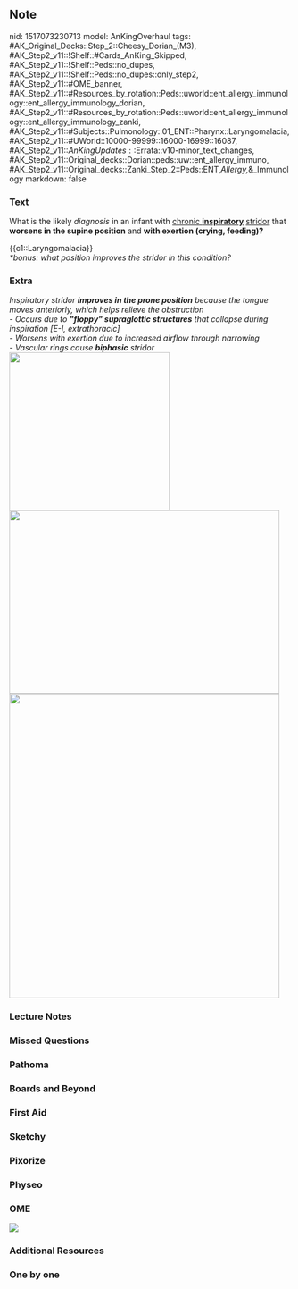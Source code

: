 ## Note
nid: 1517073230713
model: AnKingOverhaul
tags: #AK_Original_Decks::Step_2::Cheesy_Dorian_(M3), #AK_Step2_v11::!Shelf::#Cards_AnKing_Skipped, #AK_Step2_v11::!Shelf::Peds::no_dupes, #AK_Step2_v11::!Shelf::Peds::no_dupes::only_step2, #AK_Step2_v11::#OME_banner, #AK_Step2_v11::#Resources_by_rotation::Peds::uworld::ent_allergy_immunology::ent_allergy_immunology_dorian, #AK_Step2_v11::#Resources_by_rotation::Peds::uworld::ent_allergy_immunology::ent_allergy_immunology_zanki, #AK_Step2_v11::#Subjects::Pulmonology::01_ENT::Pharynx::Laryngomalacia, #AK_Step2_v11::#UWorld::10000-99999::16000-16999::16087, #AK_Step2_v11::$AnKingUpdates::$Errata::v10-minor_text_changes, #AK_Step2_v11::Original_decks::Dorian::peds::uw::ent_allergy_immuno, #AK_Step2_v11::Original_decks::Zanki_Step_2::Peds::ENT,_Allergy,_&_Immunology
markdown: false

### Text
What is the likely <i>diagnosis</i> in an infant with <u>chronic
<b>inspiratory</b></u> <u>stridor</u> that <b>worsens in the supine
position</b> and <b>with exertion (crying, feeding)?</b>
<div>
  {{c1::Laryngomalacia}}
</div>
<div>
  <i>*bonus: what position improves the stridor in this
  condition?</i>
</div>

### Extra
<div>
  <i>Inspiratory stridor <b>improves in the prone position</b>
  because the tongue moves anteriorly, which helps relieve the
  obstruction</i>
</div><i>- Occurs due to <b>"floppy" supraglottic structures</b>
that collapse during inspiration [E-I, extrathoracic]</i>
<div>
  <i>- Worsens with exertion due to increased airflow through
  narrowing</i>
</div>
<div>
  <i>- Vascular rings cause <b>biphasic</b> stridor</i>
</div>
<div>
  <i><img src="381254.jpg" class="" style=
  "height: 283px; width: 287px;"></i>
  <div>
    <i><img src="larnygoo_1606536512074.png" class="" style=
    "height: 328px; width: 484px;"></i>
  </div>
</div>
<div><img src=
"Screenshot%2011_20_2019%206_54_34%20PM_1606536512074.png" class=""
style="height: 545px; width: 484px;"></div>

### Lecture Notes


### Missed Questions


### Pathoma


### Boards and Beyond


### First Aid


### Sketchy


### Pixorize


### Physeo


### OME
<div class="ome-widget">
  <a href="https://onlinemeded.org?ref=anki"><img src=
  "_OME_AnkiFlashcards_General_3.png"></a>
</div>

### Additional Resources


### One by one

